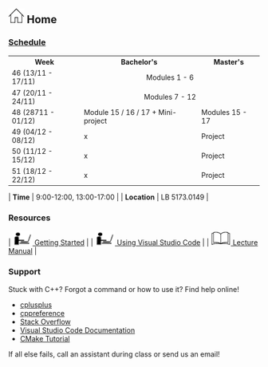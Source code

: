 ## [![Home](img/home.jpg)](https://rugtres.github.io/programming4biologists/) Home

### [Schedule](https://rugtres.github.io/programming4biologists/schedule)

<table>
  <tr>
    <th>Week</th>
    <th>Bachelor's</th>
    <th>Master's</th>
  </tr>
  <tr>
    <td>46 (13/11 - 17/11)</td>
    <td colspan="2" style="text-align:center">Modules 1 - 6</td>
  </tr>
  <tr>
    <td>47 (20/11 - 24/11)</td>
    <td colspan="2" style="text-align:center">Modules 7 - 12</td>
  </tr>
  <tr>
    <td>48 (28711 - 01/12)</td>
    <td>Module 15 / 16 / 17 + Mini-project</td>
    <td>Modules 15 - 17</td>
  </tr>
  <tr>
    <td>49 (04/12 - 08/12)</td>
    <td>x</td>
    <td>Project</td>
  </tr>
  <tr>
    <td>50 (11/12 - 15/12)</td>
    <td>x</td>
    <td>Project</td>
  </tr>
  <tr>
    <td>51 (18/12 - 22/12)</td>
    <td>x</td>
    <td>Project</td>
  </tr>
</table>

| **Time** | 9:00-12:00, 13:00-17:00 |
| **Location** |  LB 5173.0149 | 

### Resources

| [![laptop](img/laptop.png) Getting Started](https://rugtres.github.io/programming4biologists/getting-started) | 
| [![laptop](img/laptop.png) Using Visual Studio Code](https://rugtres.github.io/programming4biologists/using-vs-code) | 
| [![book](img/book.png) Lecture Manual](https://raw.githubusercontent.com/rugtres/programming4biologists/gh-pages/Manual/Syllabus_2022_21_11.pdf) |


### Support

Stuck with C++? Forgot a command or how to use it? Find help online!

- [cplusplus](https://www.cplusplus.com/)
- [cppreference](https://en.cppreference.com/w/)
- [Stack Overflow](https://stackoverflow.com/questions/tagged/c%2B%2B)
- [Visual Studio Code Documentation](https://code.visualstudio.com/docs)
- [CMake Tutorial](https://cmake.org/cmake/help/v3.22/guide/tutorial/index.html)

If all else fails, call an assistant during class or send us an email!
